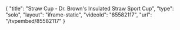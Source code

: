 {
    "title": "Straw Cup - Dr. Brown's Insulated Straw Sport Cup",
    "type": "solo",
    "layout": "iframe-static",
    "videoId": "85582117",
    "url": "\/tvpembed\/85582117"
}